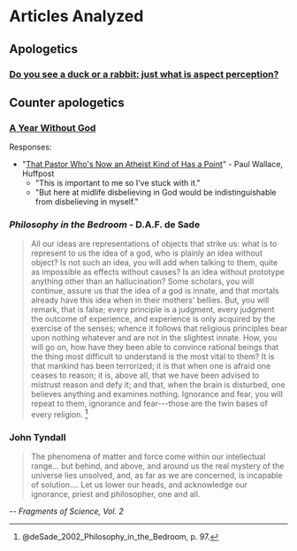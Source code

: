 Articles Analyzed
================================================================================


Apologetics
--------------------------------------------------------------------------------

### [Do you see a duck or a rabbit: just what is aspect perception?](https://aeon.co/ideas/do-you-see-a-duck-or-a-rabbit-just-what-is-aspect-perception)


Counter apologetics
--------------------------------------------------------------------------------

### [A Year Without God](http://www.patheos.com/blogs/yearwithoutgod/)

Responses:

-   "[That Pastor Who's Now an Atheist Kind of Has a Point](http://www.huffingtonpost.com/paul-wallace/that-pastor-whos-now-an-a_b_6430958.html)" - Paul Wallace, Huffpost
    -   "This is important to me so I've stuck with it."
    -   "But here at midlife disbelieving in God would be indistinguishable from disbelieving in myself."



### *Philosophy in the Bedroom* - D.A.F. de Sade

>   All our ideas are representations of objects that strike us: what is to represent
>   to us the idea of a god, who is plainly an idea without object? Is not such an idea,
>   you will add when talking to them, quite as impossible as effects without causes?
>   Is an idea without prototype anything other than an hallucination? Some scholars,
>   you will continue, assure us that the idea of a god is innate, and that mortals 
>   already have this idea when in their mothers' bellies. But, you will remark, 
>   that is false; every principle is a judgment, every judgment the outcome of 
>   experience, and experience is only acquired by the exercise of the senses;
>   whence it follows that religious principles bear upon nothing whatever and are
>   not in the slightest innate. How, you will go on, how have they been able to
>   convince rational beings that the thing most difficult to understand is the
>   most vital to them? It is that mankind has been terrorized; it is that when
>   one is afraid one ceases to reason; it is, above all, that we have been advised
>   to mistrust reason and defy it; and that, when the brain is disturbed, one
>   believes anything and examines nothing. Ignorance and fear, you will repeat
>   to them, ignorance and fear---those are the twin bases of every religion. [^deSade2002p97]


[^deSade2002p97]: @deSade_2002_Philosophy_in_the_Bedroom\, p. 97.


### John Tyndall

>   The phenomena of matter and force come within our intellectual range... 
>   but behind, and above, and around us the real mystery of the universe lies 
>   unsolved, and, as far as we are concerned, is incapable of solution.... 
>   Let us lower our heads, and acknowledge our ignorance, priest and philosopher, 
>   one and all.

-- *Fragments of Science, Vol. 2*


<!-- REFERENCES -->


